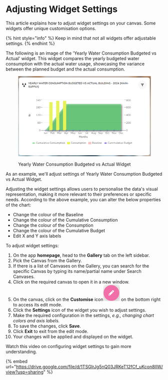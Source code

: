 # Adjusting Widget Settings

This article explains how to adjust widget settings on your canvas. Some widgets offer unique customisation options.

{% hint style="info" %}
Keep in mind that not all widgets offer adjustable settings.
{% endhint %}

The following is an image of the 'Yearly Water Consumption Budgeted vs Actual' widget. This widget compares the yearly budgeted water consumption with the actual water usage, showcasing the variance between the planned budget and the actual consumption.

<figure><img src="../.gitbook/assets/Yearly Water Consumption Budgeted vs Actual widget_1.png" alt=""><figcaption><p>Yearly Water Consumption Budgeted vs Actual Widget</p></figcaption></figure>

As an example, we'll adjust settings of Yearly Water Consumption Budgeted vs Actual Widget.

Adjusting the widget settings allows users to personalise the data's visual representation, making it more relevant to their preferences or specific needs. According to the above example, you can alter the below properties of the chart:

* Change the colour of the Baseline
* Change the colour of the Cumulative Consumption
* Change the colour of the Consumption
* Change the colour of the Cumulative Budget
* Edit  X and Y axis labels

To adjust widget settings:

1. On the app **homepage**, head to the **Gallery** tab on the left sidebar.
2. Pick the Canvas from the Gallery.&#x20;
3. If there is a list of Canvases on the Gallery, you can search for the specific Canvas by typing its name/partial name under Search Canvases.
4. Click on the required canvas to open it in a new window.
5. On the canvas, click on the **Customise** icon![](<../.gitbook/assets/Customise icon (3).png>) on the bottom right to access its edit mode.
6. Click the **Settings** icon of the widget you wish to adjust settings.
7. Make the required configuration in the settings, _e.g., changing chart colors and axis labels._
8. To save the changes, click **Save**.
9. Click **Exit** to exit from the edit mode.
10. Your changes will be applied and displayed on the widget.

Watch this video on configuring widget settings to gain more understanding.

{% embed url="https://drive.google.com/file/d/1TSGIrJg5nQ03JRKeT12fCf_uKcon8lIW/view?usp=sharing" %}
